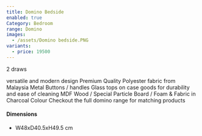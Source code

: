```yaml
---
title: Domino Bedside
enabled: true
Category: Bedroom
range: Domino
images:
  - /assets/Domino bedside.PNG
variants:
  - price: 19500
---
```

2 draws

versatile and modern design
Premium Quality Polyester fabric from Malaysia
Metal Buttons / handles
Glass tops on case goods for durability and ease of cleaning
MDF Wood / Special Particle Board / Foam & Fabric in Charcoal Colour
Checkout the full domino range for matching products
<br/>


#### Dimensions
* W48xD40.5xH49.5 cm
